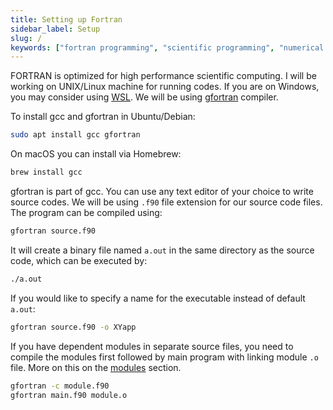 ```yaml
---
title: Setting up Fortran
sidebar_label: Setup
slug: /
keywords: ["fortran programming", "scientific programming", "numerical programming", "numerical integration"]
---
```


FORTRAN is optimized for high performance scientific computing. I will be
working on UNIX/<wbr/>Linux machine for running codes. If you are on Windows,
you may consider using [WSL](https://docs.microsoft.com/en-us/windows/wsl/). We
will be using [gfortran](https://gcc.gnu.org/fortran/) compiler.

To install gcc and gfortran in Ubuntu/<wbr/>Debian:
```bash
sudo apt install gcc gfortran
```

On macOS you can install via Homebrew:
```bash
brew install gcc
```

gfortran is part of gcc. You can use any text editor of your choice to write
source codes. We will be using `.f90` file extension for our source code files.
The program can be compiled using:
```bash
gfortran source.f90
```

It will create a binary file named `a.out` in the same directory as the source
code, which can be executed by:
```bash
./a.out
```

If you would like to specify a name for the executable instead of default
`a.out`:
```bash
gfortran source.f90 -o XYapp
```

If you have dependent modules in separate source files, you need to compile the
modules first followed by main program with linking module `.o` file. More on
this on the [modules](./05-modules.mdx) section.

```bash
gfortran -c module.f90
gfortran main.f90 module.o
```
